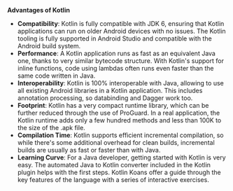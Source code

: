 **Advantages of Kotlin**
 - **Compatibility**: Kotlin is fully compatible with JDK 6, ensuring that
   Kotlin applications can run on older Android devices with no issues.
   The Kotlin tooling is fully supported in Android Studio and
   compatible with the Android build system.
 - **Performance**: A Kotlin application runs as fast as an equivalent Java
   one, thanks to very similar bytecode structure. With Kotlin's support
   for inline functions, code using lambdas often runs even faster than
   the same code written in Java.   
 - **Interoperability**: Kotlin is 100% interoperable with Java, allowing to
   use all existing Android libraries in a Kotlin application. This
   includes annotation processing, so databinding and Dagger work too.   
 - **Footprint**: Kotlin has a very compact runtime library, which can be
   further reduced through the use of ProGuard. In a real application,
   the Kotlin runtime adds only a few hundred methods and less than 100K
   to the size of the .apk file.   
 - **Compilation Time**: Kotlin supports efficient incremental compilation, so while there's some additional overhead for clean
   builds, incremental builds are usually as fast or faster than with
   Java.   
 - **Learning Curve**: For a Java developer, getting started with Kotlin is
   very easy. The automated Java to Kotlin converter included in the
   Kotlin plugin helps with the first steps. Kotlin Koans offer a guide
   through the key features of the language with a series of interactive
   exercises.
